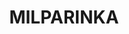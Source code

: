 ---
lastmod: '2025-04-06T06:05:20+00:00'
latitude: -29.89347499
layout: suburb
longitude: 141.5718884
postcode: '2880'
state: NSW
title: MILPARINKA
url: /nsw/milparinka/
---